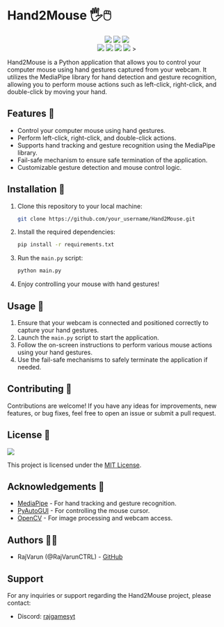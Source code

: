 # Hand2Mouse 🖐️🖱️

<div align="center">
<img src="https://forthebadge.com/images/badges/built-with-love.svg" />
<img src="https://forthebadge.com/images/badges/uses-brains.svg" />
<img src="https://forthebadge.com/images/badges/powered-by-responsibility.svg" />


</div>


<div align="center">
<img src="https://img.shields.io/badge/LICENSE-MIT-red?style=for-the-badge">
<img src="https://img.shields.io/badge/OpenCV-used-green?style=for-the-badge">
<img src="https://img.shields.io/badge/PyAutoGUI-used-blue?style=for-the-badge">
<img src="https://img.shields.io/badge/MediaPipe-used-orange?style=for-the-badge">
>
</div>

Hand2Mouse is a Python application that allows you to control your computer mouse using hand gestures captured from your webcam. It utilizes the MediaPipe library for hand detection and gesture recognition, allowing you to perform mouse actions such as left-click, right-click, and double-click by moving your hand.

## Features 🌟

- Control your computer mouse using hand gestures.
- Perform left-click, right-click, and double-click actions.
- Supports hand tracking and gesture recognition using the MediaPipe library.
- Fail-safe mechanism to ensure safe termination of the application.
- Customizable gesture detection and mouse control logic.

## Installation 🚀

1. Clone this repository to your local machine:

    ```bash
    git clone https://github.com/your_username/Hand2Mouse.git
    ```

2. Install the required dependencies:

    ```bash
    pip install -r requirements.txt
    ```

3. Run the `main.py` script:

    ```bash
    python main.py
    ```

4. Enjoy controlling your mouse with hand gestures!

## Usage 🤖

1. Ensure that your webcam is connected and positioned correctly to capture your hand gestures.
2. Launch the `main.py` script to start the application.
3. Follow the on-screen instructions to perform various mouse actions using your hand gestures.
4. Use the fail-safe mechanisms to safely terminate the application if needed.

## Contributing 🤝

Contributions are welcome! If you have any ideas for improvements, new features, or bug fixes, feel free to open an issue or submit a pull request.

## License 📝
<img src="https://img.shields.io/badge/LICENSE-MIT-orange?style=for-the-badge">


This project is licensed under the [MIT License](LICENSE).

## Acknowledgements 🙏

- [MediaPipe](https://google.github.io/mediapipe/) - For hand tracking and gesture recognition.
- [PyAutoGUI](https://pyautogui.readthedocs.io/) - For controlling the mouse cursor.
- [OpenCV](https://opencv.org/) - For image processing and webcam access.

## Authors 👨‍💻

- RajVarun (@RajVarunCTRL) - [GitHub](https://github.com/RajVarunCTRL)

## Support

For any inquiries or support regarding the Hand2Mouse project, please contact:
- Discord: [rajgamesyt](https://discord.com/invite/your_server_id)
